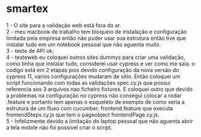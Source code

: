 # smartex

1 - O site para a validação web está fora do ar.<br />
2 - meu macbook de trabalho tem bloqueio de instalação e configuração limitada pela empresa então não puder usar sua estrutura então tive que instalar tudo em um notebook pessoal que não aguenta muito.<br />
3 - teste de API ok;<br />
4 - testeweb eu coloquei outros sites dummys para criar uma validação, como tinha que instalar tudo, considerei usar cypress e ver como me saia. o codigo está em 2 etapas pois devido configuração da nova versão do cypress 11, varios configurações mudaram de sitio. Então coloquei um script funcionando com todas as validações spec.cy.js  que possui referencia aos 3 arquivos nao ficheiro fixtures. E coloquei outro que devido a problemas na configuração no cypress não consegui colocar a rodar .feature e portanto tem apenas o esqueleto de exemplo de como seria a estrutura de um fluxo com cucumber. frontend.feature que executa frontendSteps.cy.js que tem o pageobject frontendPage.cy.js.<br />
5 - Infelizmente devido a limitação do laptop pessoal que não aguenta abrir a tela mobile não foi possivel criar o script.
